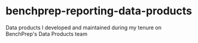 # benchprep-reporting-data-products
Data products I developed and maintained during my tenure on BenchPrep's Data Products team
